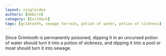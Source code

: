 ```yaml
---
layout: singleidea
authors: [Umbire]
category: [EvilHack]
tags: [grimtooth, sewage terrain, potion of water, potion of sickness]
---
```

Since Grimtooth is permanently poisoned, dipping it in an uncursed potion of
water should turn it into a potion of sickness, and dipping it into a pool or
moat should turn it into sewage.
